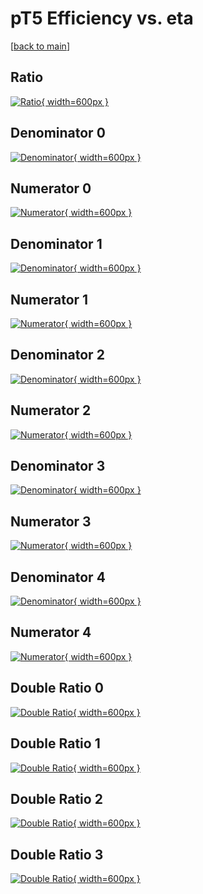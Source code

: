 # pT5 Efficiency vs. eta

[[back to main](./)]



## Ratio

[![Ratio](../mtv/var/pT5_xtr_0_-1_eff_eta.png){ width=600px }](../mtv/var/pT5_xtr_0_-1_eff_eta.pdf)

## Denominator 0

[![Denominator](../mtv/den/pT5_xtr_0_-1_eff_eta_den0.png){ width=600px }](../mtv/den/pT5_xtr_0_-1_eff_eta_den0.pdf)

## Numerator 0

[![Numerator](../mtv/num/pT5_xtr_0_-1_eff_eta_num0.png){ width=600px }](../mtv/num/pT5_xtr_0_-1_eff_eta_num0.pdf)

## Denominator 1

[![Denominator](../mtv/den/pT5_xtr_0_-1_eff_eta_den1.png){ width=600px }](../mtv/den/pT5_xtr_0_-1_eff_eta_den1.pdf)

## Numerator 1

[![Numerator](../mtv/num/pT5_xtr_0_-1_eff_eta_num1.png){ width=600px }](../mtv/num/pT5_xtr_0_-1_eff_eta_num1.pdf)

## Denominator 2

[![Denominator](../mtv/den/pT5_xtr_0_-1_eff_eta_den2.png){ width=600px }](../mtv/den/pT5_xtr_0_-1_eff_eta_den2.pdf)

## Numerator 2

[![Numerator](../mtv/num/pT5_xtr_0_-1_eff_eta_num2.png){ width=600px }](../mtv/num/pT5_xtr_0_-1_eff_eta_num2.pdf)

## Denominator 3

[![Denominator](../mtv/den/pT5_xtr_0_-1_eff_eta_den3.png){ width=600px }](../mtv/den/pT5_xtr_0_-1_eff_eta_den3.pdf)

## Numerator 3

[![Numerator](../mtv/num/pT5_xtr_0_-1_eff_eta_num3.png){ width=600px }](../mtv/num/pT5_xtr_0_-1_eff_eta_num3.pdf)

## Denominator 4

[![Denominator](../mtv/den/pT5_xtr_0_-1_eff_eta_den4.png){ width=600px }](../mtv/den/pT5_xtr_0_-1_eff_eta_den4.pdf)

## Numerator 4

[![Numerator](../mtv/num/pT5_xtr_0_-1_eff_eta_num4.png){ width=600px }](../mtv/num/pT5_xtr_0_-1_eff_eta_num4.pdf)

## Double Ratio 0

[![Double Ratio](../mtv/ratio/pT5_xtr_0_-1_eff_eta_ratio0.png){ width=600px }](../mtv/ratio/pT5_xtr_0_-1_eff_eta_ratio0.pdf)

## Double Ratio 1

[![Double Ratio](../mtv/ratio/pT5_xtr_0_-1_eff_eta_ratio1.png){ width=600px }](../mtv/ratio/pT5_xtr_0_-1_eff_eta_ratio1.pdf)

## Double Ratio 2

[![Double Ratio](../mtv/ratio/pT5_xtr_0_-1_eff_eta_ratio2.png){ width=600px }](../mtv/ratio/pT5_xtr_0_-1_eff_eta_ratio2.pdf)

## Double Ratio 3

[![Double Ratio](../mtv/ratio/pT5_xtr_0_-1_eff_eta_ratio3.png){ width=600px }](../mtv/ratio/pT5_xtr_0_-1_eff_eta_ratio3.pdf)


